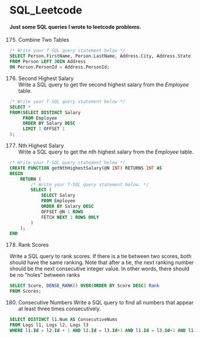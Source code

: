 # SQL_Leetcode
#### Just some SQL queries I wrote to leetcode problems.

175. Combine Two Tables
```sql
/* Write your T-SQL query statement below */
SELECT Person.FirstName, Person.LastName, Address.City, Address.State
FROM Person LEFT JOIN Address 
ON Person.PersonId = Address.PersonId;
```

176. Second Highest Salary  
Write a SQL query to get the second highest salary from the *Employee* table.
```sql
/* Write your T-SQL query statement below */
SELECT *
FROM(SELECT DISTINCT Salary
     FROM Employee 
     ORDER BY Salary DESC
     LIMIT 1 OFFSET 1
);
```

177. Nth Highest Salary  
Write a SQL query to get the nth highest salary from the *Employee* table.
```sql
/* Write your T-SQL query statement below */
CREATE FUNCTION getNthHighestSalary(@N INT) RETURNS INT AS
BEGIN
    RETURN (
        /* Write your T-SQL query statement below. */
        SELECT (
            SELECT Salary 
            FROM Employee
            ORDER BY Salary DESC
            OFFSET @N-1 ROWS
            FETCH NEXT 1 ROWS ONLY
        )
    );
END
```

178. Rank Scores

Write a SQL query to rank scores. If there is a tie between two scores, both should have the same ranking. Note that after a tie, the next ranking number should be the next consecutive integer value. In other words, there should be no "holes" between ranks
```sql
SELECT Score, DENSE_RANK() OVER(ORDER BY Score DESC) Rank
FROM Scores;
```

180. Consecutive Numbers
Write a SQL query to find all numbers that appear at least three times consecutively.
```sql
SELECT DISTINCT l1.Num AS ConsecutiveNums
FROM Logs l1, Logs l2, Logs l3
WHERE l1.Id = l2.Id + 1 AND l2.Id = l3.Id+1 AND l1.Id = l3.Id+2 AND l1.Num = l2.Num AND l1.Num = l3.Num AND l2.Num = l3.Num;
```
